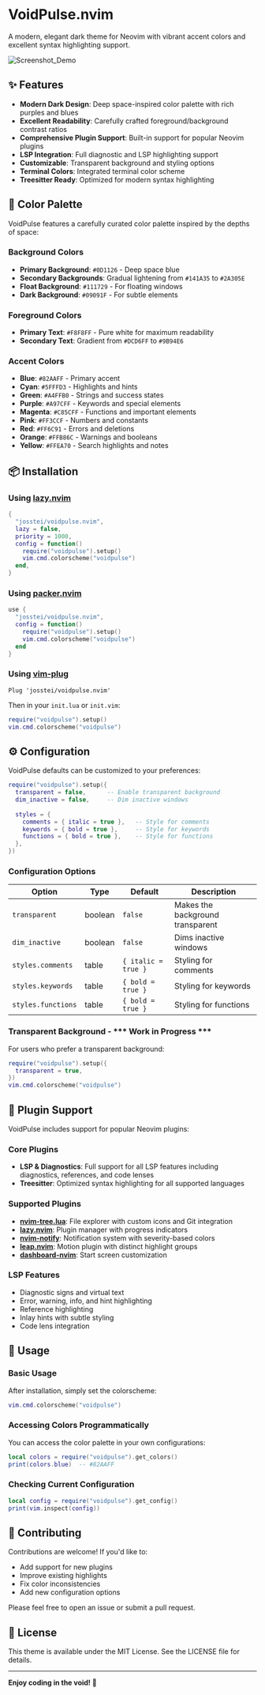 # VoidPulse.nvim

A modern, elegant dark theme for Neovim with vibrant accent colors and excellent syntax highlighting support.

![Screenshot_Demo](https://github.com/user-attachments/assets/c2cdfabe-5874-4838-a610-de7cd6ea6794)

## ✨ Features

- **Modern Dark Design**: Deep space-inspired color palette with rich purples and blues
- **Excellent Readability**: Carefully crafted foreground/background contrast ratios
- **Comprehensive Plugin Support**: Built-in support for popular Neovim plugins
- **LSP Integration**: Full diagnostic and LSP highlighting support
- **Customizable**: Transparent background and styling options
- **Terminal Colors**: Integrated terminal color scheme
- **Treesitter Ready**: Optimized for modern syntax highlighting

## 🎨 Color Palette

VoidPulse features a carefully curated color palette inspired by the depths of space:

### Background Colors
- **Primary Background**: `#0D1126` - Deep space blue
- **Secondary Backgrounds**: Gradual lightening from `#141A35` to `#2A305E`
- **Float Background**: `#111729` - For floating windows
- **Dark Background**: `#09091F` - For subtle elements

### Foreground Colors
- **Primary Text**: `#F8F8FF` - Pure white for maximum readability
- **Secondary Text**: Gradient from `#DCD6FF` to `#9B94E6`

### Accent Colors
- **Blue**: `#82AAFF` - Primary accent
- **Cyan**: `#5FFFD3` - Highlights and hints
- **Green**: `#A4FFB0` - Strings and success states
- **Purple**: `#A97CFF` - Keywords and special elements
- **Magenta**: `#C85CFF` - Functions and important elements
- **Pink**: `#FF3CCF` - Numbers and constants
- **Red**: `#FF6C91` - Errors and deletions
- **Orange**: `#FFB86C` - Warnings and booleans
- **Yellow**: `#FFEA70` - Search highlights and notes

## 📦 Installation

### Using [lazy.nvim](https://github.com/folke/lazy.nvim)

```lua
{
  "josstei/voidpulse.nvim",
  lazy = false,
  priority = 1000,
  config = function()
    require("voidpulse").setup()
    vim.cmd.colorscheme("voidpulse")
  end,
}
```

### Using [packer.nvim](https://github.com/wbthomason/packer.nvim)

```lua
use {
  "josstei/voidpulse.nvim",
  config = function()
    require("voidpulse").setup()
    vim.cmd.colorscheme("voidpulse")
  end
}
```

### Using [vim-plug](https://github.com/junegunn/vim-plug)

```vim
Plug 'josstei/voidpulse.nvim'
```

Then in your `init.lua` or `init.vim`:

```lua
require("voidpulse").setup()
vim.cmd.colorscheme("voidpulse")
```

## ⚙️ Configuration

VoidPulse defaults can be customized to your preferences:

```lua
require("voidpulse").setup({
  transparent = false,      -- Enable transparent background
  dim_inactive = false,     -- Dim inactive windows
  
  styles = {
    comments = { italic = true },   -- Style for comments
    keywords = { bold = true },     -- Style for keywords
    functions = { bold = true },    -- Style for functions
  },
})
```

### Configuration Options

| Option | Type | Default | Description |
|--------|------|---------|-------------|
| `transparent` | boolean | `false` | Makes the background transparent |
| `dim_inactive` | boolean | `false` | Dims inactive windows |
| `styles.comments` | table | `{ italic = true }` | Styling for comments |
| `styles.keywords` | table | `{ bold = true }` | Styling for keywords |
| `styles.functions` | table | `{ bold = true }` | Styling for functions |

### Transparent Background - *** Work in Progress ***

For users who prefer a transparent background:

```lua
require("voidpulse").setup({
  transparent = true,
})
vim.cmd.colorscheme("voidpulse")
```

## 🔌 Plugin Support

VoidPulse includes support for popular Neovim plugins:

### Core Plugins
- **LSP & Diagnostics**: Full support for all LSP features including diagnostics, references, and code lenses
- **Treesitter**: Optimized syntax highlighting for all supported languages

### Supported Plugins
- **[nvim-tree.lua](https://github.com/nvim-tree/nvim-tree.lua)**: File explorer with custom icons and Git integration
- **[lazy.nvim](https://github.com/folke/lazy.nvim)**: Plugin manager with progress indicators
- **[nvim-notify](https://github.com/rcarriga/nvim-notify)**: Notification system with severity-based colors
- **[leap.nvim](https://github.com/ggandor/leap.nvim)**: Motion plugin with distinct highlight groups
- **[dashboard-nvim](https://github.com/nvimdev/dashboard-nvim)**: Start screen customization

### LSP Features
- Diagnostic signs and virtual text
- Error, warning, info, and hint highlighting
- Reference highlighting
- Inlay hints with subtle styling
- Code lens integration

## 🎯 Usage

### Basic Usage

After installation, simply set the colorscheme:

```lua
vim.cmd.colorscheme("voidpulse")
```

### Accessing Colors Programmatically

You can access the color palette in your own configurations:

```lua
local colors = require("voidpulse").get_colors()
print(colors.blue)  -- #82AAFF
```

### Checking Current Configuration

```lua
local config = require("voidpulse").get_config()
print(vim.inspect(config))
```

## 🤝 Contributing

Contributions are welcome! If you'd like to:

- Add support for new plugins
- Improve existing highlights
- Fix color inconsistencies
- Add new configuration options

Please feel free to open an issue or submit a pull request.

## 📄 License

This theme is available under the MIT License. See the LICENSE file for details.

---

**Enjoy coding in the void! 🚀**
